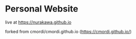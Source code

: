 # Personal Website
live at https://nurakawa.github.io

forked from cmordi/cmordi.github.io (https://cmordi.github.io/)


